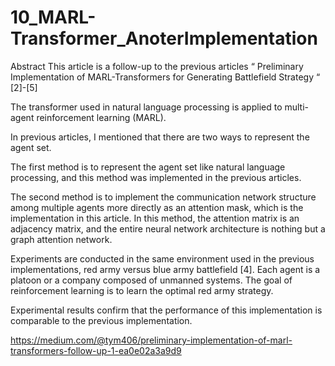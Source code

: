 # 10_MARL-Transformer_AnoterImplementation

Abstract
This article is a follow-up to the previous articles “ Preliminary Implementation of MARL-Transformers for Generating Battlefield Strategy “ [2]-[5]

The transformer used in natural language processing is applied to multi-agent reinforcement learning (MARL).

In previous articles, I mentioned that there are two ways to represent the agent set.

The first method is to represent the agent set like natural language processing, and this method was implemented in the previous articles.

The second method is to implement the communication network structure among multiple agents more directly as an attention mask, which is the implementation in this article. In this method, the attention matrix is an adjacency matrix, and the entire neural network architecture is nothing but a graph attention network.

Experiments are conducted in the same environment used in the previous implementations, red army versus blue army battlefield [4]. Each agent is a platoon or a company composed of unmanned systems. The goal of reinforcement learning is to learn the optimal red army strategy.

Experimental results confirm that the performance of this implementation is comparable to the previous implementation.


https://medium.com/@tym406/preliminary-implementation-of-marl-transformers-follow-up-1-ea0e02a3a9d9
